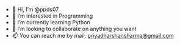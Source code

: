- 👋 Hi, I’m @ppds07
- 👀 I’m interested in Programming
- 🌱 I’m currently learning Python
- 💞️ I’m looking to collaborate on anything you want
- 📫 You can reach me by mail. priyadharshansharma@gmail.com

<!---
ppds07/ppds07 is a ✨ special ✨ repository because its `About Me.md` (this file) appears on your GitHub profile.
You can click the Preview link to take a look at your changes.
--->
